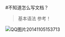 
#不知道怎么写文档？

> 基本语法 参考！

![QQ图片20141105153713](http://192.168.1.240/uploads/ranmufei/apps/9703814fcd/QQ%E5%9B%BE%E7%89%8720141105153713.jpg)
